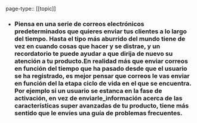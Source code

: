 page-type:: [[topic]]
- ### Piensa en una serie de correos electrónicos predeterminados que quieres enviar tus clientes a lo largo del tiempo. Hasta el tipo más aburrido del mundo tiene de vez en cuando cosas que hacer y se distrae, y un recordatorio te puede ayudar a que dirija de nuevo su atención a tu producto.En realidad más que enviar correos en función del tiempo que ha pasado desde que el usuario se ha registrado, es mejor pensar que correos le vas enviar en función del la etapa ciclo de vida en el que se encuentra. Por ejemplo si un usuario se estanca en la fase de activación, en vez de enviarle_información acerca de las características super avanzadas de tu producto, tiene más sentido que le envíes una guía de problemas frecuentes.


